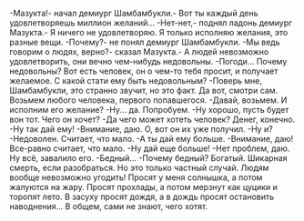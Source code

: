   -Мазукта!- начал демиург Шамбамбукли.- Вот ты каждый день удовлетворяешь миллион желаний...
-Нет-нет,- поднял ладонь демиург Мазукта.- Я ничего не удовлетворяю. Я только исполняю желания, это разные вещи.
-Почему?- не понял демиург Шамбамбукли.
-Мы ведь говорим о людях, верно?- сказал Мазукта.- А людей невозможно удовлетворить, они вечно чем-нибудь недовольны.
-Погоди... Почему недовольны? Вот есть человек, он о чем-то тебя просит, и получает желаемое. С какой стати ему быть недовольным?
-Поверь мне, Шамбамбукли, это странно звучит, но это факт. Да вот, смотри сам. Возьмем любого человека, первого попавшегося.
-Давай, возьмем. И исполним его желание?
-Ну... да. Попробуем.
-Ну хорошо, пусть будет вон тот. Чего он хочет?
-Да чего может хотеть человек? Денег, конечно.
-Ну так дай ему!
-Внимание, даю. О, вот он их уже получил.
-Ну и?
-Недоволен. Считает, что мало.
-А ты дай ему больше.
-Внимание, даю! Все-равно считает, что мало.
-Ну дай еще больше!
-Нет проблем, даю. Ну всё, завалило его.
-Бедный...
-Почему бедный? Богатый. Шикарная смерть, если разобраться. Но это только частный случай. Людям вообще невозможно угодить! Просят у меня солнышка, а потом жалуются на жару. Просят прохлады, а потом мерзнут как цуцики и торопят лето. В засуху просят дождя, а в дождь просят остановить наводнения... В общем, сами не знают, чего хотят.      